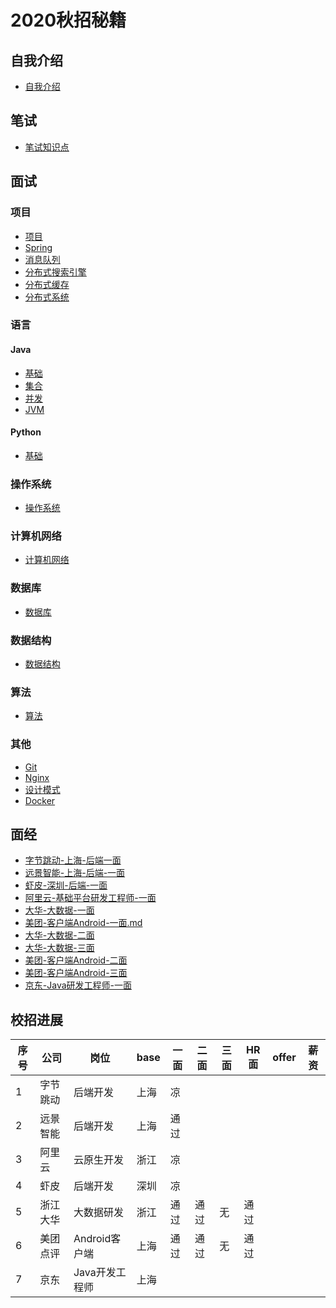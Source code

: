 # 2020秋招秘籍

## 自我介绍

- [自我介绍](./01_自我介绍.md)

## 笔试

- [笔试知识点](./02_笔试知识点.md)

## 面试

### 项目

- [项目](./03_项目.md)
- [Spring](./05_Spring.md)
- [消息队列](./06_消息队列MQ.md)
- [分布式搜索引擎](./07_分布式搜索引擎Elasticsearch.md)
- [分布式缓存](./18_分布式缓存.md)
- [分布式系统](./22_分布式系统.md)

### 语言

#### Java

- [基础](./04_Java.md)
- [集合](./20_集合.md)
- [并发](./19_并发.md)
- [JVM](./21_JVM.md)

#### Python

- [基础](./08_Python.md)

### 操作系统

- [操作系统](./09_操作系统.md)

### 计算机网络

- [计算机网络](./11_计算机网络.md)

### 数据库

- [数据库](./12_数据库.md)

### 数据结构

- [数据结构](./13_数据结构.md)

### 算法

- [算法](./14_算法.md)

### 其他

- [Git](./15_Git.md)
- [Nginx](./16_Nginx.md)
- [设计模式](./17_设计模式.md)
- [Docker](./23_Docker.md)

## 面经

- [字节跳动-上海-后端一面](./面经/01_字节跳动-上海-后端一面.md) 
- [远景智能-上海-后端-一面](./面经/02_远景智能-后端-一面.md) 
- [虾皮-深圳-后端-一面](./面经/03_虾皮-后端-一面.md) 
- [阿里云-基础平台研发工程师-一面](./面经/04_阿里云-基础平台研发工程师-一面.md) 
- [大华-大数据-一面](./面经/05_大华-大数据-一面.md)
- [美团-客户端Android-一面.md](./面经/06_美团-客户端Android-一面.md)
- [大华-大数据-二面](./面经/07_大华-大数据-二面.md)
- [大华-大数据-三面](./面经/08_大华-大数据-三面.md)
- [美团-客户端Android-二面](./面经/09_美团-客户端Android-二面.md)
- [美团-客户端Android-三面](./面经/10_美团-客户端Android-三面.md)
- [京东-Java研发工程师-一面](./面经/11_京东-Java研发工程师-一面.md)

## 校招进展

| 序号 | 公司     | 岗位           | base | 一面 | 二面 | 三面 | HR面 | offer | 薪资 |
| ---- | -------- | -------------- | ---- | ---- | ---- | ---- | ---- | ----- | ---- |
| 1    | 字节跳动 | 后端开发       | 上海 | 凉   |      |      |      |       |      |
| 2    | 远景智能 | 后端开发       | 上海 | 通过 |      |      |      |       |      |
| 3    | 阿里云   | 云原生开发     | 浙江 | 凉   |      |      |      |       |      |
| 4    | 虾皮     | 后端开发       | 深圳 | 凉   |      |      |      |       |      |
| 5    | 浙江大华 | 大数据研发     | 浙江 | 通过 | 通过 | 无   | 通过 |       |      |
| 6    | 美团点评 | Android客户端  | 上海 | 通过 | 通过 | 无   | 通过 |       |      |
| 7    | 京东     | Java开发工程师 | 上海 |      |      |      |      |       |      |

